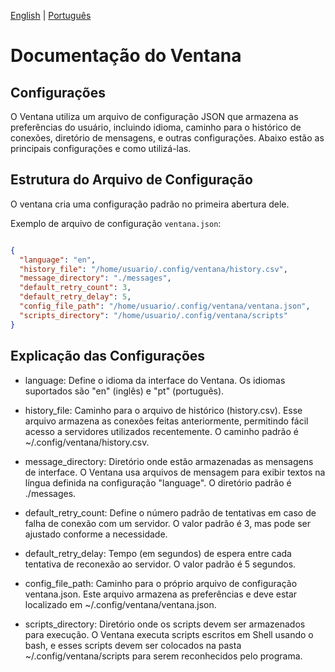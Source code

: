 [English](../en/index.md) | [Português](../pt/index.md)

# Documentação do Ventana


## Configurações

O Ventana utiliza um arquivo de configuração JSON que armazena as preferências do usuário, incluindo idioma, caminho para o histórico de conexões, diretório de mensagens, e outras configurações. Abaixo estão as principais configurações e como utilizá-las.

## Estrutura do Arquivo de Configuração
O ventana cria uma configuração padrão no primeira abertura dele.

Exemplo de arquivo de configuração `ventana.json`:

```json

{
  "language": "en",
  "history_file": "/home/usuario/.config/ventana/history.csv",
  "message_directory": "./messages",
  "default_retry_count": 3,
  "default_retry_delay": 5,
  "config_file_path": "/home/usuario/.config/ventana/ventana.json",
  "scripts_directory": "/home/usuario/.config/ventana/scripts"
}

```

##  Explicação das Configurações

- language: Define o idioma da interface do Ventana. Os idiomas suportados são "en" (inglês) e "pt" (português).

- history_file: Caminho para o arquivo de histórico (history.csv). Esse arquivo armazena as conexões feitas anteriormente, permitindo fácil acesso a servidores utilizados recentemente. O caminho padrão é ~/.config/ventana/history.csv.

- message_directory: Diretório onde estão armazenadas as mensagens de interface. O Ventana usa arquivos de mensagem para exibir textos na língua definida na configuração "language". O diretório padrão é ./messages.


- default_retry_count: Define o número padrão de tentativas em caso de falha de conexão com um servidor. O valor padrão é 3, mas pode ser ajustado conforme a necessidade.

- default_retry_delay: Tempo (em segundos) de espera entre cada tentativa de reconexão ao servidor. O valor padrão é 5 segundos.

- config_file_path: Caminho para o próprio arquivo de configuração ventana.json. Este arquivo armazena as preferências e deve estar localizado em ~/.config/ventana/ventana.json.

- scripts_directory: Diretório onde os scripts devem ser armazenados para execução. O Ventana executa scripts escritos em Shell usando o bash, e esses scripts devem ser colocados na pasta ~/.config/ventana/scripts para serem reconhecidos pelo programa.